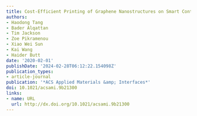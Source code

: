 ```yaml
---
title: Cost-Efficient Printing of Graphene Nanostructures on Smart Contact Lenses
authors:
- Haodong Tang
- Bader Alqattan
- Tim Jackson
- Zoe Pikramenou
- Xiao Wei Sun
- Kai Wang
- Haider Butt
date: '2020-02-01'
publishDate: '2024-02-28T06:12:22.154098Z'
publication_types:
- article-journal
publication: '*ACS Applied Materials &amp; Interfaces*'
doi: 10.1021/acsami.9b21300
links:
- name: URL
  url: http://dx.doi.org/10.1021/acsami.9b21300
---
```

